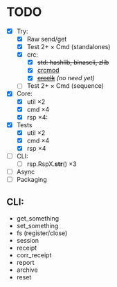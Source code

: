 # TODO

- [x] Try:
  + [x] Raw send/get
  + [x] Test 2+ &times; Cmd (standalones)
  + [x] crc:
    - [x] ~~std: hashlib, binascii, zlib~~
    - [x] [crcmod](https://crcmod.sourceforge.net)
    - [x] [~~crcelk~~](https://github.com/zeroSteiner/crcelk/) *(no need yet)*
  + [ ] Test 2+ &times; Cmd (sequence)
- [x] Core:
  + [x] util &times;2
  + [x] cmd &times;4
  + [x] rsp &times;4:
- [x] Tests
  + [x] util &times;2
  + [x] cmd &times;4
  + [x] rsp &times;4
- [ ] CLI:
  - [ ] rsp.RspX.__str__()  &times;3
- [ ] Async
- [ ] Packaging

## CLI:
- get_something
- set_something
- fs (register/close)
- session
- receipt
- corr_receipt
- report
- archive
- reset
